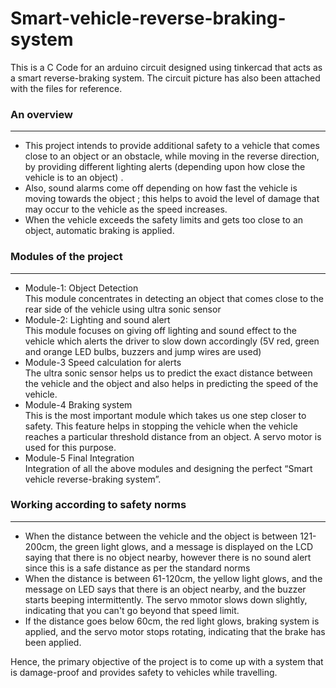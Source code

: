 # Smart-vehicle-reverse-braking-system
This is a C Code for an arduino circuit designed using tinkercad that acts as a smart reverse-braking system. The circuit picture has also been attached with the files for reference.
<h3>An overview</h3><hr>
<ul>
  <li>This project intends to provide additional safety to a vehicle that comes close to an object or an obstacle, while moving in the reverse direction, by providing different lighting alerts (depending upon how close the vehicle is to an object) .</li>
  <li>Also, sound alarms come off depending on how fast the vehicle is moving towards the object ; this helps to avoid the level of damage that may occur to the vehicle as the speed increases.</li>
  <li> When the vehicle exceeds the safety limits and gets too close to an object, automatic braking is applied.</li></ul>
  <h3>Modules of the project</h3><hr>
  <ul>
<li>Module-1: Object Detection<br>
This module concentrates in detecting an object that comes close to the rear side of the vehicle using ultra sonic sensor</li>
<li>Module-2: Lighting and sound alert<br>
This module focuses on giving off lighting and sound effect to the vehicle which alerts the driver to slow down accordingly (5V red, green and orange  LED bulbs, buzzers and jump wires are used)</li> 
<li>Module-3 Speed calculation for alerts<br>
The ultra sonic sensor helps us to predict the exact distance between the vehicle and the object and also helps in predicting the speed of the vehicle.</li> 
<li>Module-4 Braking system<br>
This is the most important module which takes us one step closer to safety. This feature helps in stopping the vehicle when the vehicle reaches a particular threshold distance from an object. A servo motor is used for this purpose.</li>
<li>Module-5 Final Integration<br>
Integration of all the above modules and designing the perfect “Smart vehicle reverse-braking system”.</li></ul>
<h3>Working according to safety norms</h3><hr>
<ul>
  <li> When the distance between the vehicle and the object is between 121-200cm, the green light glows, and a message is displayed on the LCD saying that there is no object nearby, however there is no sound alert since this is a safe distance as per the standard norms</li>
  <li> When the distance is between 61-120cm, the yellow light glows, and the message on LED says that there is an object nearby, and the buzzer starts beeping intermittently. The servo mmotor slows down slightly, indicating that you can't go beyond that speed limit.</li>
  <li>If the distance goes below 60cm, the red light glows, braking system is applied, and the servo motor stops rotating, indicating that the brake has been applied.</li>
  </ul>
  
Hence, the primary objective of the project is to come up with a system that is damage-proof and provides safety to vehicles while travelling.

